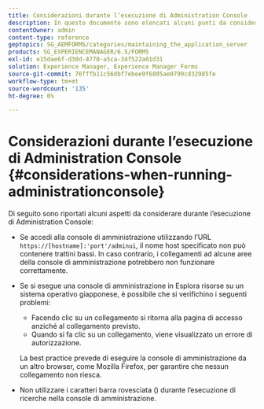 ```yaml
---
title: Considerazioni durante l’esecuzione di Administration Console
description: In questo documento sono elencati alcuni punti da considerare durante l'esecuzione di Administration Console.
contentOwner: admin
content-type: reference
geptopics: SG_AEMFORMS/categories/maintaining_the_application_server
products: SG_EXPERIENCEMANAGER/6.5/FORMS
exl-id: e15dae6f-d30d-4770-a5ca-34f522a01d31
solution: Experience Manager, Experience Manager Forms
source-git-commit: 76fffb11c56dbf7ebee9f6805ae0799cd32985fe
workflow-type: tm+mt
source-wordcount: '135'
ht-degree: 0%

---
```


# Considerazioni durante l’esecuzione di Administration Console {#considerations-when-running-administrationconsole}

Di seguito sono riportati alcuni aspetti da considerare durante l’esecuzione di Administration Console:

* Se accedi alla console di amministrazione utilizzando l’URL `https://[hostname]:'port'/adminui`, il nome host specificato non può contenere trattini bassi. In caso contrario, i collegamenti ad alcune aree della console di amministrazione potrebbero non funzionare correttamente.
* Se si esegue una console di amministrazione in Esplora risorse su un sistema operativo giapponese, è possibile che si verifichino i seguenti problemi:

   * Facendo clic su un collegamento si ritorna alla pagina di accesso anziché al collegamento previsto.
   * Quando si fa clic su un collegamento, viene visualizzato un errore di autorizzazione.

  La best practice prevede di eseguire la console di amministrazione da un altro browser, come Mozilla Firefox, per garantire che nessun collegamento non riesca.

* Non utilizzare i caratteri barra rovesciata () durante l’esecuzione di ricerche nella console di amministrazione.
